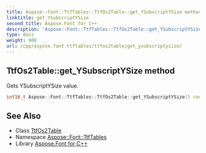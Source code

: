 ```yaml
---
title: Aspose::Font::TtfTables::TtfOs2Table::get_YSubscriptYSize method
linktitle: get_YSubscriptYSize
second_title: Aspose.Font for C++
description: 'Aspose::Font::TtfTables::TtfOs2Table::get_YSubscriptYSize method. Gets YSubscriptYSize value in C++.'
type: docs
weight: 900
url: /cpp/aspose.font.ttftables/ttfos2table/get_ysubscriptysize/
---
```

## TtfOs2Table::get_YSubscriptYSize method


Gets YSubscriptYSize value.

```cpp
int16_t Aspose::Font::TtfTables::TtfOs2Table::get_YSubscriptYSize() const
```

## See Also

* Class [TtfOs2Table](../)
* Namespace [Aspose::Font::TtfTables](../../)
* Library [Aspose.Font for C++](../../../)
